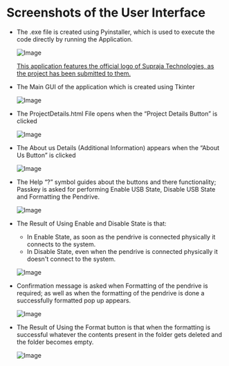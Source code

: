 # Screenshots of the User Interface
- The .exe file is created using Pyinstaller, which is used to execute the code directly by running the Application.

    ![Image](https://github.com/user-attachments/assets/6619f506-15fd-4b17-aa58-03c2329fccff)

  <ins> This application features the official logo of Supraja Technologies, as the project has been submitted to them.</ins>

- The Main GUI of the application which is created using Tkinter 

    ![Image](https://github.com/user-attachments/assets/b1be9e58-5613-421d-9138-67a150ace900)

- The ProjectDetails.html File opens when the “Project Details Button” is clicked

    ![Image](https://github.com/user-attachments/assets/a9904658-5754-4e2e-a0e5-bb9e989757a5)

- The About us Details (Additional Information) appears when the “About Us Button” is clicked

    ![Image](https://github.com/user-attachments/assets/187f682f-6c5b-4e6d-8bce-d14ef6074953)

- The Help “?” symbol guides about the buttons and there functionality; Passkey is asked for performing Enable USB State, Disable USB State and Formatting the Pendrive.

    ![Image](https://github.com/user-attachments/assets/ac964082-7908-4e47-9934-7cb72ccb1f74)

- The Result of Using Enable and Disable State is that:
     - In Enable State, as soon as the pendrive is connected physically it connects to the system.
     - In Disable State, even when the pendrive is connected physically it doesn't connect to the system.

    ![Image](https://github.com/user-attachments/assets/5e60cc4c-8db1-422d-a485-cfbcadd88adb)

- Confirmation message is asked when Formatting of the pendrive is required; as well as when the formatting of the pendrive is done a successfully formatted pop up appears.

    ![Image](https://github.com/user-attachments/assets/c8be1e3f-c9e3-4b91-bcb0-fee9200adb0d)

- The Result of Using the Format button is that when the formatting is successful whatever the contents present in the folder gets deleted and the folder becomes empty.

    ![Image](https://github.com/user-attachments/assets/a9d47dcf-b804-4cda-9452-14c484eb52e5)
